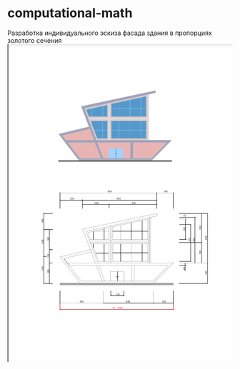 # computational-math
Разработка индивидуального эскиза фасада здания в пропорциях золотого сечения \
![](img/frame.png)
